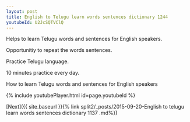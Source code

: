 ```yaml
---
layout: post
title: English to Telugu learn words sentences dictionary 1244 
youtubeId: U2JcSQTVClQ
---
```

 
 
Helps to learn Telugu words and sentences for English speakers.

Opportunitiy to repeat the words sentences. 

Practice Telugu language. 
 
10 minutes practice every day. 
 
How to learn Telugu words and sentences for English speakers 
 
{% include youtubePlayer.html id=page.youtubeId %}
 
 
[Next]({{ site.baseurl }}{% link  split2/_posts/2015-09-20-English to telugu learn words sentences dictionary 1137 .md%})
 
